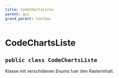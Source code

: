 ```yaml
---
title: CodeChartsListe
parent: gui
grand_parent: toolbox
---
```


# CodeChartsListe


## `public class CodeChartsListe`

Klasse mit verschidenen Enums fuer den Rasterinhalt.
